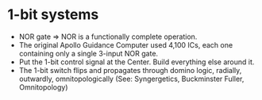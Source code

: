 1-bit systems
=============
* NOR gate => NOR is a functionally complete operation.
* The original Apollo Guidance Computer used 4,100 ICs, each one containing only a single 3-input NOR gate.
* Put the 1-bit control signal at the Center. Build everything else around it.
* The 1-bit switch flips and propagates through domino logic, radially, outwardly, omnitopologically (See: Syngergetics, Buckminster Fuller, Omnitopology)
